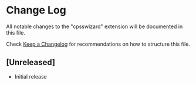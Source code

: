 # Change Log
All notable changes to the "cpsswizard" extension will be documented in this file.

Check [Keep a Changelog](http://keepachangelog.com/) for recommendations on how to structure this file.

## [Unreleased]
- Initial release